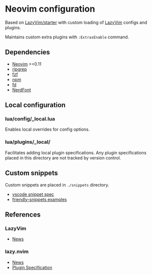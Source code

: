 # Neovim configuration

Based on [LazyVim/starter](https://github.com/LazyVim/starter) with custom loading of [LazyVim](https://github.com/LazyVim/LazyVim) configs and plugins.

Maintains custom extra plugins with `:ExtrasEnable` command.

## Dependencies

- [Neovim](https://neovim.io/) >=0.11
- [ripgrep](https://github.com/BurntSushi/ripgrep)
- [fzf](https://github.com/junegunn/fzf)
- [npm](https://github.com/npm/cli)
- [fd](https://github.com/sharkdp/fd)
- [NerdFont](https://github.com/ryanoasis/nerd-fonts)

## Local configuration

### lua/config/_local.lua

Enables local overrides for config options.

### lua/plugins/_local/

Facilitates adding local plugin specifications. Any plugin specifications placed in this directory are not tracked by version control.

## Custom snippets

Custom snippets are placed in `./snippets` directory.

- [vscode snippet spec](https://code.visualstudio.com/docs/editor/userdefinedsnippets)
- [friendly-snippets examples](https://github.com/rafamadriz/friendly-snippets/tree/main/snippets)

## References

### LazyVim

- [News](https://www.lazyvim.org/news)

### lazy.nvim

- [News](https://lazy.folke.io/news)
- [Plugin Specification](https://lazy.folke.io/spec)
